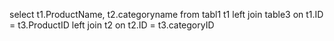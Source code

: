 select t1.ProductName, t2.categoryname from tabl1 t1 
left join table3 on t1.ID = t3.ProductID 
left join t2 on t2.ID = t3.categoryID

